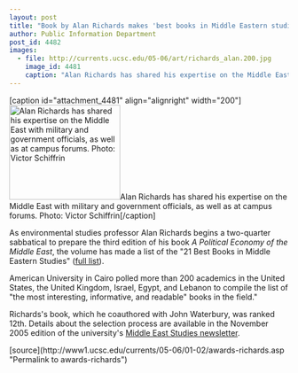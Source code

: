 ```yaml
---
layout: post
title: "Book by Alan Richards makes 'best books in Middle Eastern studies' list"
author: Public Information Department
post_id: 4482
images:
  - file: http://currents.ucsc.edu/05-06/art/richards_alan.200.jpg
    image_id: 4481
    caption: "Alan Richards has shared his expertise on the Middle East with military and government officials, as well as at campus forums. Photo: Victor Schiffrin"
---
```


[caption id="attachment_4481" align="alignright" width="200"]<a href="http://localhost/mysite/wp-content/uploads/2006/01/richards_alan.200.jpg"><img class="size-full wp-image-4481" src="http://localhost/mysite/wp-content/uploads/2006/01/richards_alan.200.jpg" alt="Alan Richards has shared his expertise on the Middle East with military and government officials, as well as at campus forums. Photo: Victor Schiffrin" width="200" height="171" /></a>Alan Richards has shared his expertise on the Middle East with military and government officials, as well as at campus forums. Photo: Victor Schiffrin[/caption]
<a name="content" id="content"></a>
<p>
  As environmental studies professor Alan Richards begins a two-quarter sabbatical to prepare the third edition of his book <i>A Political Economy of the Middle East</i>, the volume has made a list of the "21 Best Books in Middle Eastern Studies" (<a href="http://www.amazon.co.uk/exec/obidos/tg/listmania/list-browse/-/1G5JS15B7MXJS/203-8095914-1175919">full list</a>).
</p>
<p>
  American University in Cairo polled more than 200 academics in the United States, the United Kingdom, Israel, Egypt, and Lebanon to compile the list of "the most interesting, informative, and readable" books in the field."
</p>
<p>
  Richards's book, which he coauthored with John Waterbury, was ranked 12th. Details about the selection process are available in the November 2005 edition of the university's <a href="http://www.aucegypt.edu/academic/mesc/PDF/MESC%20November%202005%20Issue.pdf">Middle East Studies newsletter</a>.
</p>
[source](http://www1.ucsc.edu/currents/05-06/01-02/awards-richards.asp "Permalink to awards-richards")
